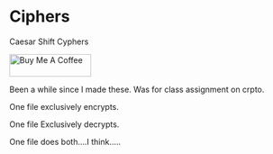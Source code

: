 # Ciphers
Caesar Shift Cyphers

<a href="https://www.buymeacoffee.com/notarealdev" target="_blank"><img src="https://cdn.buymeacoffee.com/buttons/v2/default-blue.png" alt="Buy Me A Coffee" style="height: 40px !important;width: 145px !important;" ></a>

Been a while since I made these.
Was for class assignment on crpto.

One file exclusively encrypts.

One file Exclusively decrypts.

One file does both....I think.....
